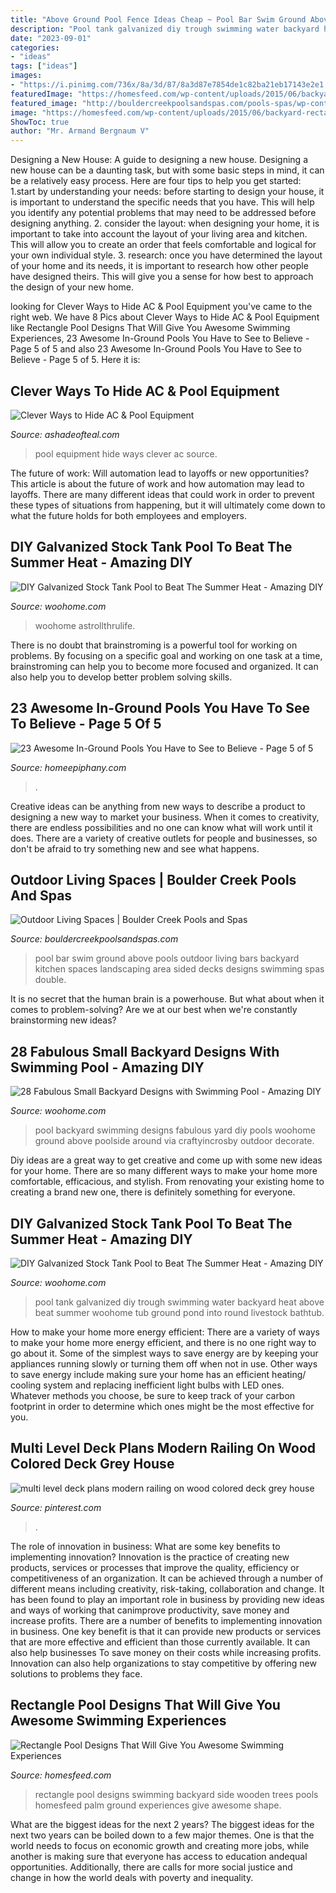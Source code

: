 ```yaml
---
title: "Above Ground Pool Fence Ideas Cheap ~ Pool Bar Swim Ground Above Pools Outdoor Living Bars Backyard Kitchen Spaces Landscaping Area Sided Decks Designs Swimming Spas Double"
description: "Pool tank galvanized diy trough swimming water backyard heat above beat summer woohome tub ground pond into round livestock bathtub"
date: "2023-09-01"
categories:
- "ideas"
tags: ["ideas"]
images:
- "https://i.pinimg.com/736x/8a/3d/87/8a3d87e7854de1c82ba21eb17143e2e1.jpg"
featuredImage: "https://homesfeed.com/wp-content/uploads/2015/06/backyard-rectangle-pool-designs-with-green-palm-trees-and-outdoor-living-space-and-wooden-side.jpg"
featured_image: "http://bouldercreekpoolsandspas.com/pools-spas/wp-content/gallery/outdoor-living-spaces/jc-swim-up-bar.jpg"
image: "https://homesfeed.com/wp-content/uploads/2015/06/backyard-rectangle-pool-designs-with-green-palm-trees-and-outdoor-living-space-and-wooden-side.jpg"
ShowToc: true
author: "Mr. Armand Bergnaum V"
---
```



Designing a New House: A guide to designing a new house.
Designing a new house can be a daunting task, but with some basic steps in mind, it can be a relatively easy process. Here are four tips to help you get started: 1.start by understanding your needs: before starting to design your house, it is important to understand the specific needs that you have. This will help you identify any potential problems that may need to be addressed before designing anything. 2. consider the layout: when designing your home, it is important to take into account the layout of your living area and kitchen. This will allow you to create an order that feels comfortable and logical for your own individual style. 3. research: once you have determined the layout of your home and its needs, it is important to research how other people have designed theirs. This will give you a sense for how best to approach the design of your new home. 
	

		
looking for Clever Ways to Hide AC &amp; Pool Equipment you've came to the right web. We have 8 Pics about Clever Ways to Hide AC &amp; Pool Equipment like Rectangle Pool Designs That Will Give You Awesome Swimming Experiences, 23 Awesome In-Ground Pools You Have to See to Believe - Page 5 of 5 and also 23 Awesome In-Ground Pools You Have to See to Believe - Page 5 of 5. Here it is:
		
    
## Clever Ways To Hide AC &amp; Pool Equipment

<img loading=lazy src="https://i2.wp.com/ashadeofteal.com/wp-content/uploads/2015/07/c201b72a3553181a1d326525926f53b8.jpg?resize=682%2C1023" onerror="this.onerror=null;this.src='https://tse3.mm.bing.net/th?id=OIP.3x2tNLNiRWXRkx_6D7eguQHaLH&amp;pid=15.1';" alt="Clever Ways to Hide AC &amp; Pool Equipment">

_Source: ashadeofteal.com_

>pool equipment hide ways clever ac source. 

	

The future of work: Will automation lead to layoffs or new opportunities?
This article is about the future of work and how automation may lead to layoffs. There are many different ideas that could work in order to prevent these types of situations from happening, but it will ultimately come down to what the future holds for both employees and employers.

    
## DIY Galvanized Stock Tank Pool To Beat The Summer Heat - Amazing DIY

<img loading=lazy src="http://www.woohome.com/wp-content/uploads/2016/06/galvanized-stock-tank-pool-ideas-woohome-7.jpg" onerror="this.onerror=null;this.src='https://tse3.mm.bing.net/th?id=OIP.i5SJENTOFY9YfnsmV_SiSwHaLH&amp;pid=15.1';" alt="DIY Galvanized Stock Tank Pool to Beat The Summer Heat - Amazing DIY">

_Source: woohome.com_

>woohome astrollthrulife. 

	

There is no doubt that brainstroming is a powerful tool for working on problems. By focusing on a specific goal and working on one task at a time, brainstroming can help you to become more focused and organized. It can also help you to develop better problem solving skills.

    
## 23 Awesome In-Ground Pools You Have To See To Believe - Page 5 Of 5

<img loading=lazy src="https://homeepiphany.com/wp-content/uploads/2015/05/23-Awesome-In-Ground-Pools-You-Have-to-See-to-Believe-20.jpg" onerror="this.onerror=null;this.src='https://tse1.mm.bing.net/th?id=OIP.dv07Gaa62bfy-a8obyXc4AHaE8&amp;pid=15.1';" alt="23 Awesome In-Ground Pools You Have to See to Believe - Page 5 of 5">

_Source: homeepiphany.com_

>. 

	

Creative ideas can be anything from new ways to describe a product to designing a new way to market your business. When it comes to creativity, there are endless possibilities and no one can know what will work until it does. There are a variety of creative outlets for people and businesses, so don't be afraid to try something new and see what happens.

    
## Outdoor Living Spaces | Boulder Creek Pools And Spas

<img loading=lazy src="http://bouldercreekpoolsandspas.com/pools-spas/wp-content/gallery/outdoor-living-spaces/jc-swim-up-bar.jpg" onerror="this.onerror=null;this.src='https://tse1.mm.bing.net/th?id=OIP.PN-DXvVw_1N98Bmd3KshIAHaE9&amp;pid=15.1';" alt="Outdoor Living Spaces | Boulder Creek Pools and Spas">

_Source: bouldercreekpoolsandspas.com_

>pool bar swim ground above pools outdoor living bars backyard kitchen spaces landscaping area sided decks designs swimming spas double. 

	

It is no secret that the human brain is a powerhouse. But what about when it comes to problem-solving? Are we at our best when we're constantly brainstorming new ideas?

    
## 28 Fabulous Small Backyard Designs With Swimming Pool - Amazing DIY

<img loading=lazy src="http://www.woohome.com/wp-content/uploads/2015/05/Small-Backyard-Pool-Woohome-10.jpg" onerror="this.onerror=null;this.src='https://tse2.mm.bing.net/th?id=OIP.j7X_q2iYne1VSPUfiQrxIgHaJs&amp;pid=15.1';" alt="28 Fabulous Small Backyard Designs with Swimming Pool - Amazing DIY">

_Source: woohome.com_

>pool backyard swimming designs fabulous yard diy pools woohome ground above poolside around via craftyincrosby outdoor decorate. 

	

Diy ideas are a great way to get creative and come up with some new ideas for your home. There are so many different ways to make your home more comfortable, efficacious, and stylish. From renovating your existing home to creating a brand new one, there is definitely something for everyone.

    
## DIY Galvanized Stock Tank Pool To Beat The Summer Heat - Amazing DIY

<img loading=lazy src="http://www.woohome.com/wp-content/uploads/2016/06/galvanized-stock-tank-pool-ideas-woohome-4.jpg" onerror="this.onerror=null;this.src='https://tse4.mm.bing.net/th?id=OIP.Bk7YHlNDY99tqQjfD5WfiQHaJ4&amp;pid=15.1';" alt="DIY Galvanized Stock Tank Pool to Beat The Summer Heat - Amazing DIY">

_Source: woohome.com_

>pool tank galvanized diy trough swimming water backyard heat above beat summer woohome tub ground pond into round livestock bathtub. 

	

How to make your home more energy efficient:
There are a variety of ways to make your home more energy efficient, and there is no one right way to go about it. Some of the simplest ways to save energy are by keeping your appliances running slowly or turning them off when not in use. Other ways to save energy include making sure your home has an efficient heating/ cooling system and replacing inefficient light bulbs with LED ones. Whatever methods you choose, be sure to keep track of your carbon footprint in order to determine which ones might be the most effective for you.

    
## Multi Level Deck Plans Modern Railing On Wood Colored Deck Grey House

<img loading=lazy src="https://i.pinimg.com/736x/8a/3d/87/8a3d87e7854de1c82ba21eb17143e2e1.jpg" onerror="this.onerror=null;this.src='https://tse3.mm.bing.net/th?id=OIP.Flh_znSOmO7h2UsJKnnyoAHaE8&amp;pid=15.1';" alt="multi level deck plans modern railing on wood colored deck grey house">

_Source: pinterest.com_

>. 

	

The role of innovation in business: What are some key benefits to implementing innovation?
Innovation is the practice of creating new products, services or processes that improve the quality, efficiency or competitiveness of an organization. It can be achieved through a number of different means including creativity, risk-taking, collaboration and change. It has been found to play an important role in business by providing new ideas and ways of working that canimprove productivity, save money and increase profits.
There are a number of benefits to implementing innovation in business. One key benefit is that it can provide new products or services that are more effective and efficient than those currently available. It can also help businesses To save money on their costs while increasing profits. Innovation can also help organizations to stay competitive by offering new solutions to problems they face.

    
## Rectangle Pool Designs That Will Give You Awesome Swimming Experiences

<img loading=lazy src="https://homesfeed.com/wp-content/uploads/2015/06/backyard-rectangle-pool-designs-with-green-palm-trees-and-outdoor-living-space-and-wooden-side.jpg" onerror="this.onerror=null;this.src='https://tse3.mm.bing.net/th?id=OIP.9Z2xi2DJu_ohOO8Ive1-NQHaFi&amp;pid=15.1';" alt="Rectangle Pool Designs That Will Give You Awesome Swimming Experiences">

_Source: homesfeed.com_

>rectangle pool designs swimming backyard side wooden trees pools homesfeed palm ground experiences give awesome shape. 

	

What are the biggest ideas for the next 2 years?
The biggest ideas for the next two years can be boiled down to a few major themes. One is that the world needs to focus on economic growth and creating more jobs, while another is making sure that everyone has access to education andequal opportunities. Additionally, there are calls for more social justice and change in how the world deals with poverty and inequality.

